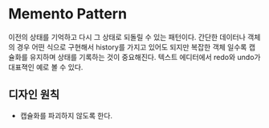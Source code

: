 # Memento Pattern  
이전의 상태를 기억하고 다시 그 상태로 되돌릴 수 있는 패턴이다. 간단한 데이터나 객체의 경우 어떤 식으로 구현해서 history를 가지고 있어도 되지만 복잡한 객체 일수록 캡슐화를 유지하며 상태를 기록하는 것이 중요해진다. 텍스트 에디터에서 redo와 undo가 대표젹인 예로 볼 수 있다.  

## 디자인 원칙  
- 캡슐화를 파괴하지 않도록 한다.  
